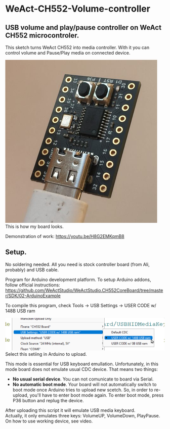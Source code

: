 # WeAct-CH552-Volume-controller
USB volume and play/pause controller on WeAct CH552 microcontroler. 
----------
This sketch turns WeAct CH552 into media controller. With it you can control volume and Pause/Play media on connected device.

![WeAct CH552 outlook](pic/WeAct-CH552_480.JPG)<br>
This is how my board looks.

Demonstration of work:
https://youtu.be/H8G2EMKqmB8

Setup.
-----

No soldering needed. All you need is stock controller board (from Ali, probably) and USB cable.

Program for Arduino development platform.
To setup Arduino addons, follow official instructions:
https://github.com/WeActStudio/WeActStudio.CH552CoreBoard/tree/master/SDK/02-ArduinoExample

To compile this program, check Tools -> USB Settings -> USER CODE w/ 148B USB ram

![Set USB Setting](pic/Board_setting.png)<br>
Select this setiing in Arduino to upload.

This mode is essential for USB keyboard emullation. Unfortunately, in this mode board does not emulate usual CDC device. That means two things:
* **No usual serial device**. You can not comunicate to board via Serial.
* **No automatic boot mode**. Your board will not automatically switch to boot mode once Arduino tries to upload new scetch. So, in order to re-upload, you'll have to enter boot mode again. To enter boot mode, press P36 button and replug the device.

After uploading this script it will emulate USB media keyboard. <br> Actually, it only emulates three keys: VolumeUP, VolumeDown, PlayPause. On how to use working device, see video.

